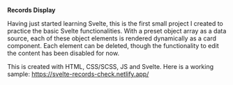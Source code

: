 **Records Display**

Having just started learning Svelte, this is the first small project I created to practice the basic Svelte functionalities.
With a preset object array as a data source, each of these object elements is rendered dynamically as a card component. Each element can be deleted, though the functionality to edit the content has been disabled for now.

This is created with HTML, CSS/SCSS, JS and Svelte. Here is a working sample: https://svelte-records-check.netlify.app/
